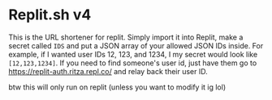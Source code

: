 # Replit.sh v4

This is the URL shortener for replit. Simply import it into Replit, make a secret called `IDS` and put a JSON array of your allowed JSON IDs inside. For example, if I wanted user IDs 12, 123, and 1234, I my secret would look like `[12,123,1234]`. If you need to find someone's user id, just have them go to https://replit-auth.ritza.repl.co/ and relay back their user ID.

btw this will only run on replit (unless you want to modify it ig lol)